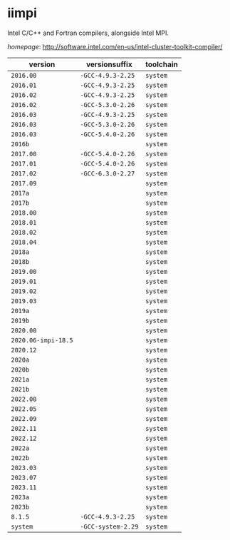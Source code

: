 # iimpi

Intel C/C++ and Fortran compilers, alongside Intel MPI.

*homepage*: <http://software.intel.com/en-us/intel-cluster-toolkit-compiler/>

version | versionsuffix | toolchain
--------|---------------|----------
``2016.00`` | ``-GCC-4.9.3-2.25`` | ``system``
``2016.01`` | ``-GCC-4.9.3-2.25`` | ``system``
``2016.02`` | ``-GCC-4.9.3-2.25`` | ``system``
``2016.02`` | ``-GCC-5.3.0-2.26`` | ``system``
``2016.03`` | ``-GCC-4.9.3-2.25`` | ``system``
``2016.03`` | ``-GCC-5.3.0-2.26`` | ``system``
``2016.03`` | ``-GCC-5.4.0-2.26`` | ``system``
``2016b`` |  | ``system``
``2017.00`` | ``-GCC-5.4.0-2.26`` | ``system``
``2017.01`` | ``-GCC-5.4.0-2.26`` | ``system``
``2017.02`` | ``-GCC-6.3.0-2.27`` | ``system``
``2017.09`` |  | ``system``
``2017a`` |  | ``system``
``2017b`` |  | ``system``
``2018.00`` |  | ``system``
``2018.01`` |  | ``system``
``2018.02`` |  | ``system``
``2018.04`` |  | ``system``
``2018a`` |  | ``system``
``2018b`` |  | ``system``
``2019.00`` |  | ``system``
``2019.01`` |  | ``system``
``2019.02`` |  | ``system``
``2019.03`` |  | ``system``
``2019a`` |  | ``system``
``2019b`` |  | ``system``
``2020.00`` |  | ``system``
``2020.06-impi-18.5`` |  | ``system``
``2020.12`` |  | ``system``
``2020a`` |  | ``system``
``2020b`` |  | ``system``
``2021a`` |  | ``system``
``2021b`` |  | ``system``
``2022.00`` |  | ``system``
``2022.05`` |  | ``system``
``2022.09`` |  | ``system``
``2022.11`` |  | ``system``
``2022.12`` |  | ``system``
``2022a`` |  | ``system``
``2022b`` |  | ``system``
``2023.03`` |  | ``system``
``2023.07`` |  | ``system``
``2023.11`` |  | ``system``
``2023a`` |  | ``system``
``2023b`` |  | ``system``
``8.1.5`` | ``-GCC-4.9.3-2.25`` | ``system``
``system`` | ``-GCC-system-2.29`` | ``system``
